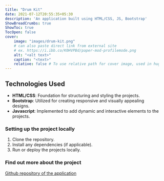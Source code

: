 ```yaml
---
title: "Drum Kit"
date: 2021-07-12T20:55:35+05:30
description: 'An application built using HTML/CSS, JS, Bootstrap'
ShowBreadCrumbs: true
ShowToc: true
TocOpen: false
cover:
    image: "images/drum-kit.png"
    # can also paste direct link from external site
    # ex. https://i.ibb.co/K0HVPBd/paper-mod-profilemode.png
    alt: "<alt text>"
    caption: "<text>"
    relative: false # To use relative path for cover image, used in hugo Page-bundles
---
```


## Technologies Used
- **HTML/CSS**: Foundation for structuring and styling the projects.
- **Bootstrap**: Utilized for creating responsive and visually appealing designs.
- **Javascript**: Implemented to add dynamic and interactive elements to the projects.

### Setting up the project locally
1. Clone the repository.
2. Install any dependencies (if applicable).
3. Run or deploy the projects locally.

### Find out more about the project

[Github repository of the application](https://akshaya101.github.io/javascript-projects/drum-kit/)